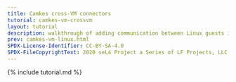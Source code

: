 ```yaml
---
title: Camkes cross-VM connectors
tutorial: camkes-vm-crossvm
layout: tutorial
description: walkthrough of adding communication between Linux guests in separate VMs
prev: camkes-vm-linux.html
SPDX-License-Identifier: CC-BY-SA-4.0
SPDX-FileCopyrightText: 2020 seL4 Project a Series of LF Projects, LLC.
---
```

{% include tutorial.md %}